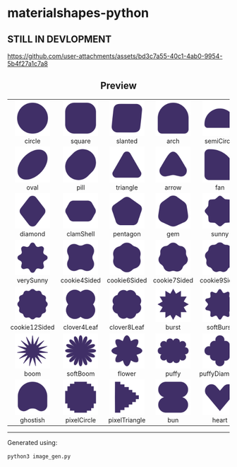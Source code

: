 # materialshapes-python
## STILL IN DEVLOPMENT


https://github.com/user-attachments/assets/bd3c7a55-40c1-4ab0-9954-5b4f27a1c7a8




<h2 align="center">Preview</h2>

<table align="center">
  <tr>
    <td align="center"><img src="shapes_png/circle.png" width="80"/><br/>circle</td>
    <td align="center"><img src="shapes_png/square.png" width="80"/><br/>square</td>
    <td align="center"><img src="shapes_png/slanted.png" width="80"/><br/>slanted</td>
    <td align="center"><img src="shapes_png/arch.png" width="80"/><br/>arch</td>
    <td align="center"><img src="shapes_png/semiCircle.png" width="80"/><br/>semiCircle</td>
  </tr>
  <tr>
    <td align="center"><img src="shapes_png/oval.png" width="80"/><br/>oval</td>
    <td align="center"><img src="shapes_png/pill.png" width="80"/><br/>pill</td>
    <td align="center"><img src="shapes_png/triangle.png" width="80"/><br/>triangle</td>
    <td align="center"><img src="shapes_png/arrow.png" width="80"/><br/>arrow</td>
    <td align="center"><img src="shapes_png/fan.png" width="80"/><br/>fan</td>
  </tr>
  <tr>
    <td align="center"><img src="shapes_png/diamond.png" width="80"/><br/>diamond</td>
    <td align="center"><img src="shapes_png/clamShell.png" width="80"/><br/>clamShell</td>
    <td align="center"><img src="shapes_png/pentagon.png" width="80"/><br/>pentagon</td>
    <td align="center"><img src="shapes_png/gem.png" width="80"/><br/>gem</td>
    <td align="center"><img src="shapes_png/sunny.png" width="80"/><br/>sunny</td>
  </tr>
  <tr>
    <td align="center"><img src="shapes_png/verySunny.png" width="80"/><br/>verySunny</td>
    <td align="center"><img src="shapes_png/cookie4Sided.png" width="80"/><br/>cookie4Sided</td>
    <td align="center"><img src="shapes_png/cookie6Sided.png" width="80"/><br/>cookie6Sided</td>
    <td align="center"><img src="shapes_png/cookie7Sided.png" width="80"/><br/>cookie7Sided</td>
    <td align="center"><img src="shapes_png/cookie9Sided.png" width="80"/><br/>cookie9Sided</td>
  </tr>
  <tr>
    <td align="center"><img src="shapes_png/cookie12Sided.png" width="80"/><br/>cookie12Sided</td>
    <td align="center"><img src="shapes_png/clover4Leaf.png" width="80"/><br/>clover4Leaf</td>
    <td align="center"><img src="shapes_png/clover8Leaf.png" width="80"/><br/>clover8Leaf</td>
    <td align="center"><img src="shapes_png/burst.png" width="80"/><br/>burst</td>
    <td align="center"><img src="shapes_png/softBurst.png" width="80"/><br/>softBurst</td>
  </tr>
  <tr>
    <td align="center"><img src="shapes_png/boom.png" width="80"/><br/>boom</td>
    <td align="center"><img src="shapes_png/softBoom.png" width="80"/><br/>softBoom</td>
    <td align="center"><img src="shapes_png/flower.png" width="80"/><br/>flower</td>
    <td align="center"><img src="shapes_png/puffy.png" width="80"/><br/>puffy</td>
    <td align="center"><img src="shapes_png/puffyDiamond.png" width="80"/><br/>puffyDiamond</td>
  </tr>
  <tr>
    <td align="center"><img src="shapes_png/ghostish.png" width="80"/><br/>ghostish</td>
    <td align="center"><img src="shapes_png/pixelCircle.png" width="80"/><br/>pixelCircle</td>
    <td align="center"><img src="shapes_png/pixelTriangle.png" width="80"/><br/>pixelTriangle</td>
    <td align="center"><img src="shapes_png/bun.png" width="80"/><br/>bun</td>
    <td align="center"><img src="shapes_png/heart.png" width="80"/><br/>heart</td>
  </tr>
</table>

---

Generated using:

```bash
python3 image_gen.py
```
